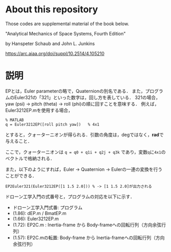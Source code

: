 # About this repository
Those codes are supplemental material of the book below.

"Analytical Mechanics of Space Systems, Fourth Edition"

by Hanspeter Schaub and John L. Junkins

https://arc.aiaa.org/doi/suppl/10.2514/4.105210

# 説明
EPとは，Euler parameterの略で，Quaternionの別名である．
また，プログラムのEuler321の「321」といった数字は，回し方を表している．
321の場合，yaw (psi) -> pitch (theta) -> roll (phi)の順に回すことを意味する．
例えば，Euler3212EP.mを使用する場合，

```
% MATLAB
q = Euler3212EP([roll pitch yaw])   % 4x1
```

とすると，クォーターニオンが得られる．引数の角度は，degではなく，**rad**で与えること．

ここで，クォーターニオンは
`q = q0 + q1i + q2j + q3k`
であり，変数`q`に`4x1`のベクトルで格納される．

また，以下のようにすれば，Euler -> Quaternion -> Eulerの一連の変換を行うことができる．

```
EP2Euler321(Euler3212EP([1 1.5 2.0])) % -> [1 1.5 2.0]が出力される
```


ドローン工学入門の式番号と，プログラムの対応を以下に示す．

- ドローン工学入門式番: プログラム
- (1.86): dEP.m / BmatEP.m
- (1.66): Euler3212EP.m
- (1.72): EP2C.m     : Inertia-frame から Body-frameへの回転行列（方向余弦行列）
- (1.57): EP2C.mの転置: Body-frame から Inertia-frameへの回転行列（方向余弦行列）
